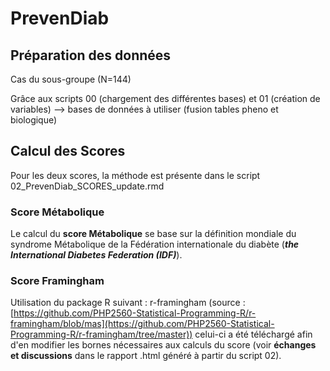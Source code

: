 # PrevenDiab

## Préparation des données

Cas du sous-groupe (N=144)

Grâce aux scripts 00 (chargement des différentes bases) et 01 (création de variables) --> bases de données à utiliser (fusion tables pheno et biologique)


## Calcul des Scores 

Pour les deux scores, la méthode est présente dans le script 02_PrevenDiab_SCORES_update.rmd

### Score Métabolique

Le calcul du **score Métabolique** se base sur la définition mondiale du syndrome Métabolique de la Fédération internationale du diabète (***the International Diabetes Federation (IDF)***).   


### Score Framingham 

Utilisation du package R suivant : r-framingham (source : [https://github.com/PHP2560-Statistical-Programming-R/r-framingham/blob/mas](https://github.com/PHP2560-Statistical-Programming-R/r-framingham/tree/master))
celui-ci a été téléchargé afin d'en modifier les bornes nécessaires aux calculs du score (voir **échanges et discussions** dans le rapport .html généré à partir du script 02).



